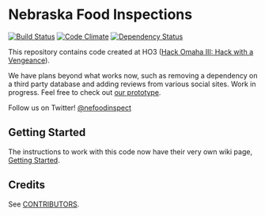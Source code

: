 Nebraska Food Inspections
=========================

[![Build Status](https://travis-ci.org/rnelson/ne_state_restaurant_inspections.png?branch=master)](https://travis-ci.org/rnelson/ne_state_restaurant_inspections)
[![Code Climate](https://codeclimate.com/github/rnelson/ne_state_restaurant_inspections.png)](https://codeclimate.com/github/rnelson/ne_state_restaurant_inspections)
[![Dependency Status](https://gemnasium.com/rnelson/ne_state_restaurant_inspections.png)](https://gemnasium.com/rnelson/ne_state_restaurant_inspections)


This repository contains code created at HO3 ([Hack Omaha III: Hack with a Vengeance](http://www.meetup.com/Open-Nebraska-Meetup/events/149197282/)).

We have plans beyond what works now, such as removing a dependency on a third party database and adding reviews from various social sites. Work in progress. Feel free to check out [our prototype](http://foodinspections.opennebraska.io).

Follow us on Twitter! [@nefoodinspect](http://twitter.com/nefoodinspect)


Getting Started
---------------

The instructions to work with this code now have their very own wiki page, [Getting Started](https://github.com/rnelson/ne_state_restaurant_inspections/wiki/Getting-Started).


Credits
-------

See [CONTRIBUTORS](https://github.com/rnelson/ne_state_restaurant_inspections/blob/master/CONTRIBUTORS.md).
